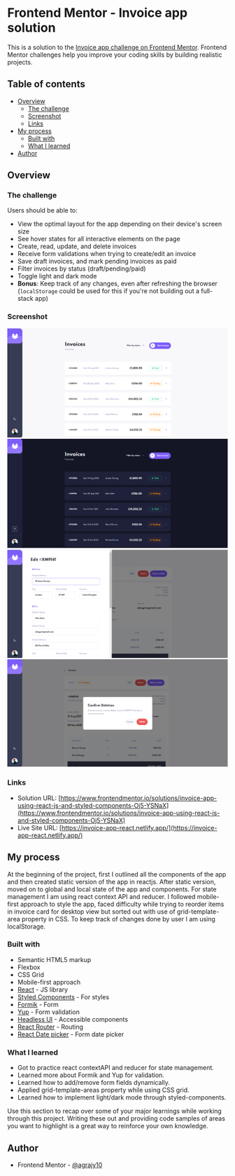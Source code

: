 # Frontend Mentor - Invoice app solution

This is a solution to the [Invoice app challenge on Frontend Mentor](https://www.frontendmentor.io/challenges/invoice-app-i7KaLTQjl). Frontend Mentor challenges help you improve your coding skills by building realistic projects.

## Table of contents

- [Overview](#overview)
  - [The challenge](#the-challenge)
  - [Screenshot](#screenshot)
  - [Links](#links)
- [My process](#my-process)
  - [Built with](#built-with)
  - [What I learned](#what-i-learned)
- [Author](#author)

## Overview

### The challenge

Users should be able to:

- View the optimal layout for the app depending on their device's screen size
- See hover states for all interactive elements on the page
- Create, read, update, and delete invoices
- Receive form validations when trying to create/edit an invoice
- Save draft invoices, and mark pending invoices as paid
- Filter invoices by status (draft/pending/paid)
- Toggle light and dark mode
- **Bonus**: Keep track of any changes, even after refreshing the browser (`localStorage` could be used for this if you're not building out a full-stack app)

### Screenshot

![](https://raw.githubusercontent.com/agrajy10/invoice-app/master/screenshots/Screenshot_1.png)
![](https://raw.githubusercontent.com/agrajy10/invoice-app/master/screenshots/Screenshot_2.png)
![](https://raw.githubusercontent.com/agrajy10/invoice-app/master/screenshots/Screenshot_3.png)
![](https://raw.githubusercontent.com/agrajy10/invoice-app/master/screenshots/Screenshot_4.png)

### Links

- Solution URL: [https://www.frontendmentor.io/solutions/invoice-app-using-react-js-and-styled-components-Oj5-YSNaX](https://www.frontendmentor.io/solutions/invoice-app-using-react-js-and-styled-components-Oj5-YSNaX)
- Live Site URL: [https://invoice-app-react.netlify.app/](https://invoice-app-react.netlify.app/)

## My process

At the beginning of the project, first I outlined all the components of the app and then created static version of the app in reactjs.
After static version, moved on to global and local state of the app and components. For state management I am using react context API and reducer.
I followed mobile-first approach to style the app, faced difficulty while trying to reorder items in invoice card for desktop view but sorted out with
use of grid-template-area property in CSS.
To keep track of changes done by user I am using localStorage.

### Built with

- Semantic HTML5 markup
- Flexbox
- CSS Grid
- Mobile-first approach
- [React](https://reactjs.org/) - JS library
- [Styled Components](https://styled-components.com/) - For styles
- [Formik](https://formik.org/) - Form
- [Yup](https://github.com/jquense/yup) - Form validation
- [Headless UI](https://headlessui.dev/) - Accessible components
- [React Router](https://reactrouter.com/) - Routing
- [React Date picker](https://reactdatepicker.com/) - Form date picker

### What I learned

- Got to practice react contextAPI and reducer for state management.
- Learned more about Formik and Yup for validation.
- Learned how to add/remove form fields dynamically.
- Applied grid-template-areas property while using CSS grid.
- Learned how to implement light/dark mode through styled-components.

Use this section to recap over some of your major learnings while working through this project. Writing these out and providing code samples of areas you want to highlight is a great way to reinforce your own knowledge.

## Author

- Frontend Mentor - [@agrajy10](https://www.frontendmentor.io/profile/agrajy10)
